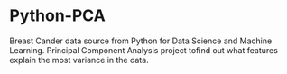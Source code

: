 # Python-PCA
Breast Cander data source from Python for Data Science and Machine Learning.  Principal Component Analysis project tofind out what features explain the most variance in the data.
